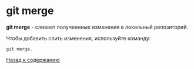 # git merge

**git merge** - сливает получеенные изменения в локальный репозиторий.

Чтобы добавить слить изменения, используйте команду:

```
git merge.
```


[Назад к содержанию](readme.md)